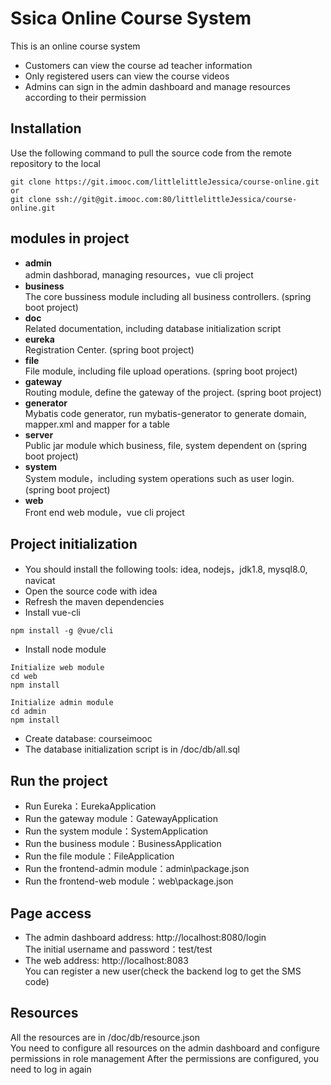 # Ssica Online Course System
This is an online course system
- Customers can view the course ad teacher information
- Only registered users can view the course videos
- Admins can sign in the admin dashboard and manage resources according to their permission

## Installation
Use the following command to pull the source code from the remote repository to the local

```
git clone https://git.imooc.com/littlelittleJessica/course-online.git
or
git clone ssh://git@git.imooc.com:80/littlelittleJessica/course-online.git
```

## modules in project
* **admin**<br>
admin dashborad, managing resources，vue cli project
* **business**<br>
The core bussiness module including all business controllers. (spring boot project)
* **doc**<br>
Related documentation, including database initialization script
* **eureka**<br>
Registration Center. (spring boot project)
* **file**<br>
File module, including file upload operations. (spring boot project)
* **gateway**<br>
Routing module, define the gateway of the project. (spring boot project)
* **generator**<br>
Mybatis code generator, run mybatis-generator to generate domain, mapper.xml and mapper for a table
* **server**<br>
Public jar module which business, file, system dependent on (spring boot project)
* **system**<br>
System module，including system operations such as user login. (spring boot project)
* **web**<br>
Front end web module，vue cli project


## Project initialization
* You should install the following tools: idea, nodejs，jdk1.8, mysql8.0, navicat
* Open the source code with idea
* Refresh the maven dependencies
* Install vue-cli
```
npm install -g @vue/cli
```
* Install node module
```
Initialize web module
cd web
npm install

Initialize admin module
cd admin
npm install
```
* Create database: courseimooc
* The database initialization script is in /doc/db/all.sql

## Run the project
* Run Eureka：EurekaApplication
* Run the gateway module：GatewayApplication
* Run the system module：SystemApplication
* Run the business module：BusinessApplication
* Run the file module：FileApplication
* Run the frontend-admin module：admin\package.json
* Run the frontend-web module：web\package.json

## Page access
* The admin dashboard address: http://localhost:8080/login<br>
The initial username and password：test/test
* The web address: http://localhost:8083<br>
You can register a new user(check the backend log to get the SMS code)

## Resources
All the resources are in /doc/db/resource.json<br>
You need to configure all resources on the admin dashboard and configure permissions in role management
After the permissions are configured, you need to log in again
